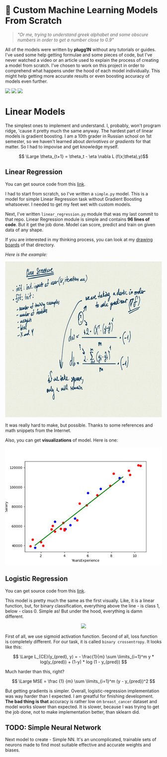 # 💎 Custom Machine Learning Models From Scratch

> *"Or me, trying to understand greek alphabet and some obscure numbers in order to get a number close to 0.9"*

All of the models were written by **plugg1N** without any tutorials or guides. I've used some help getting formulae and some pieces of code, but I've never
watched a video or an article used to explain the process of creating a model from scratch. I've chosen to work on this project in order to comprehend
what happens under the hood of each model individually. This might help getting more accurate results or even boosting accuracy of models even further.

<p align="left">
<img src="https://img.shields.io/badge/PYTHON-black?style=for-the-badge&logo=python&logoColor=gold"/>
<img src="https://img.shields.io/badge/sklearn-black?style=for-the-badge&logo=scikitlearn&logoColor=gold"/>
<img src="https://img.shields.io/badge/JUPYTER-black?style=for-the-badge&logo=jupyter&logoColor=gold"/> </p>



# Linear Models

The simplest ones to implement and understand. I, probably, won't program ridge, 'cause it pretty much the same anyway. The hardest part of linear models is gradient boosting.
I am a 10th grader in Russian school on 1st semester, so we haven't learned about *derivatives or gradients* for that matter. So I had to impovise and get knowledge myself.

$$ \Large \theta_{t+1} = \theta_t - \eta \nabla L (f(x;\theta),y)$$

## Linear Regression

You can get source code from this [link](https://github.com/plugg1N/custom-ml-models/tree/main/linear-regression).

I had to start from scratch, so I've written a `simple.py` model. This is a model for simple Linear Regression task without Gradient Boosting whatsoever.
I needed to get my feet wet with custom models.

Next, I've written `linear_regression.py` module that was my last commit to that repo. Linear Regression module is simple and contains **96 lines of code**.
But it get the job done. Model can score, predict and train on given data of any shape.

If you are interested in my thinking process, you can look at my [drawing boards](https://github.com/plugg1N/custom-ml-models/tree/main/linear-regression/drawing-boards) of that directory.

*Here is the example:*

<img src="https://github.com/plugg1N/custom-ml-models/blob/main/linear-regression/drawing-boards/class_setup_%26_gradients.png" width=1280 height=500>

It was really hard to make, but possible. Thanks to some references and math snippets from the Internet.

Also, you can get **visualizations** of model. Here is one:

<p align="center"><img src="https://github.com/plugg1N/custom-ml-models/blob/main/linear-regression/visualizations/salary_data_visual.png"></p>


## Logistic Regression

You can get source code from this [link](https://github.com/plugg1N/custom-ml-models/tree/main/logistic-regression).

This model is pretty much the same as the first visually. Like, it is a linear function, but, for binary classification,
everything above the line - is class 1, below - class 0. Simple as! But under the hood, everything is damn different.

<p align="center"> <img src="https://1394217531-files.gitbook.io/~/files/v0/b/gitbook-legacy-files/o/assets%2F-LvBP1svpACTB1R1x_U4%2F-Lw70vAIGPfRR1AjprLi%2F-LwAVc1EdfmPMge5dlYC%2Fimage.png?alt=media&token=d72e3231-0d64-4bb7-9e4c-20577940763d"> </p>

First of all, we use sigmoid activation function. Second of all, loss function is completely different. For our task, it is called `binary crossentropy`. It looks like this:

$$ \Large L_{CE}(y_{pred}, y) = - \frac{1}{m} \sum \limits_{i=1}^m y * log(y_{pred}) + (1-y) * log (1 - y_{pred}) $$

Much harder than this, right?

$$ \Large MSE = \frac {1} {m} \sum \limits_{i=1}^m (y - y_{pred})^2  $$

But getting gradients is simpler. Overall, logistic-regression implementation was way harder than I expected. I am greatful for finishing development. **The bad thing is that**
accuracy is rather low on `breast_cancer` dataset and model works slower than expected. It is slower, because I was trying to get the job done, not to make
implementation better, than sklearn did.

## TODO: Simple Neural Network

Next model to create - Simple NN. It's an uncomplicated, trainable sets of neurons made to find most suitable effective and accurate weights and biases.

